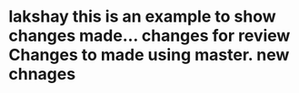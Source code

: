 lakshay
this is an example to show changes made...
changes for review
Changes to made using master.
new chnages
=======
